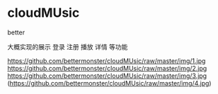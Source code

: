 # cloudMUsic
better

大概实现的展示 登录 注册 播放 详情 等功能

https://github.com/bettermonster/cloudMUsic/raw/master/img/1.jpg
https://github.com/bettermonster/cloudMUsic/raw/master/img/2.jpg
https://github.com/bettermonster/cloudMUsic/raw/master/img/3.jpg
(https://github.com/bettermonster/cloudMUsic/raw/master/img/4.jpg)
